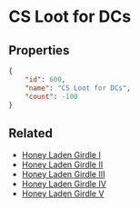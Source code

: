 # CS Loot for DCs

<no description available>

## Properties

```json
{
    "id": 600,
    "name": "CS Loot for DCs",
    "count": -100
}
```

## Related

- [Honey Laden Girdle I](../items/18327-honey-laden-girdle-i.md)
- [Honey Laden Girdle II](../items/18328-honey-laden-girdle-ii.md)
- [Honey Laden Girdle III](../items/18329-honey-laden-girdle-iii.md)
- [Honey Laden Girdle IV](../items/18330-honey-laden-girdle-iv.md)
- [Honey Laden Girdle V](../items/18331-honey-laden-girdle-v.md)

